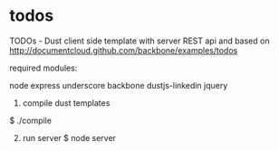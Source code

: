 todos
=====

TODOs - Dust client side template with server REST api and based on http://documentcloud.github.com/backbone/examples/todos

required modules:

  node
	express
	underscore
	backbone
	dustjs-linkedin
	jquery

1. compile dust templates

$ ./compile

2. run server
$ node server
